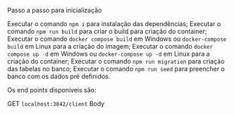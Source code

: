 Passo a passo para inicialização

Executar o comando `npm i` para instalação das dependências;
Executar o comando `npm run build` para criar o build para criação do container;
Executar o comando `docker compose build` em Windows ou `docker-compose build` em Linux para a criação do imagem;
Executar o comando `docker compose up -d` em Windows ou `docker-compose up -d` em Linux para a criação do container;
Executar o comando `npm run migration` para criação das tabelas no banco;
Executar o comando `npm run seed` para preencher o banco com os dados pré definidos.


Os end points disponíveis são:

GET `localhost:3042/client`
Body